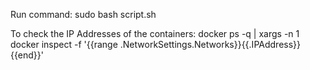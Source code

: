 Run command: sudo bash script.sh

To check the IP Addresses of the containers:
docker ps -q | xargs -n 1 docker inspect -f '{{range .NetworkSettings.Networks}}{{.IPAddress}}{{end}}'